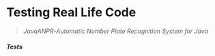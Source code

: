# Testing Real Life Code
> _JavaANPR-Automatic Number Plate Recognition System for Java_

##### Tests